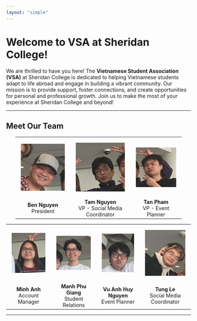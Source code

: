 ```yaml
---
layout: "simple"
---
```


# Welcome to VSA at Sheridan College!

We are thrilled to have you here! The **Vietnamese Student Association (VSA)** at Sheridan College is dedicated to helping Vietnamese students adapt to life abroad and engage in building a vibrant community. Our mission is to provide support, foster connections, and create opportunities for personal and professional growth. Join us to make the most of your experience at Sheridan College and beyond!

---

## Meet Our Team

<!-- First table with 3 members -->
<table style="width: 90%; text-align: center; margin-left: auto; margin-right: auto;">
  <tr>
    <td style="padding: 15px; text-align: center;"><img src="./anh-ben.png" alt="Ben Nguyen" style="width: 480px; height: auto;" /></td>
    <td style="padding: 15px; text-align: center;"><img src="./tam.png" alt="Tam Nguyen" style="width: 480px; height: auto;" /></td>
    <td style="padding: 15px; text-align: center;"><img src="./tan.png" alt="Tan Pham" style="width: 480px; height: auto;" /></td>
  </tr>
  <tr>
    <td style="text-align: center;"><strong>Ben Nguyen</strong><br/>President</td>
    <td style="text-align: center;"><strong>Tam Nguyen</strong><br/>VP - Social Media Coordinator</td>
    <td style="text-align: center;"><strong>Tan Pham</strong><br/>VP - Event Planner</td>
  </tr>
</table>

<!-- Second table with 4 members -->
<table style="width: 100%; text-align: center; margin-left: auto; margin-right: auto;">
  <tr>
    <td style="padding: 15px; text-align: center;"><img src="./alice.png" alt="Minh Anh" style="width: 480px; height: auto;" /></td>
    <td style="padding: 15px; text-align: center;"><img src="./phu.png" alt="Manh Phu Giang" style="width: 480px; height: auto;" /></td>
    <td style="padding: 15px; text-align: center;"><img src="./huy.png" alt="Vu Anh Huy Nguyen" style="width: 480px; height: auto;" /></td>
    <td style="padding: 15px; text-align: center;"><img src="./tung.png" alt="Tung Le" style="width: 480px; height: auto;" /></td>
  </tr>
  <tr>
    <td style="text-align: center;"><strong>Minh Anh</strong><br/>Account Manager</td>
    <td style="text-align: center;"><strong>Manh Phu Giang</strong><br/>Student Relations</td>
    <td style="text-align: center;"><strong>Vu Anh Huy Nguyen</strong><br/>Event Planner</td>
    <td style="text-align: center;"><strong>Tung Le</strong><br/>Social Media Coordinator</td>
  </tr>
</table>

---